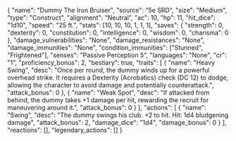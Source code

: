 {
  "name": "Dummy The Iron Bruiser",
  "source": "5e SRD",
  "size": "Medium",
  "type": "Construct",
  "alignment": "Neutral",
  "ac": 10,
  "hp": 11,
  "hit_dice": "1d10",
  "speed": "25 ft.",
  "stats": [10, 10, 10, 1, 1, 1],
  "saves": {
    "strength": 0,
    "dexterity": 0,
    "constitution": 0,
    "intelligence": 0,
    "wisdom": 0,
    "charisma": 0
  },
  "damage_vulnerabilities": "None",
  "damage_resistances": "None",
  "damage_immunities": "None",
  "condition_immunities": ["Stunned", "Frightened"],
  "senses": "Passive Perception 5",
  "languages": "None",
  "cr": "1",
  "proficiency_bonus": 2,
  "bestiary": true,
  "traits": [
    {
      "name": "Heavy Swing",
      "desc": "Once per round, the dummy winds up for a powerful overhead strike. It requires a Dexterity (Acrobatics) check (DC 12) to dodge, allowing the character to avoid damage and potentially counterattack.",
      "attack_bonus": 0
    },
    {
      "name": "Weak Spot",
      "desc": "If attacked from behind, the dummy takes +1 damage per hit, rewarding the recruit for maneuvering around it.",
      "attack_bonus": 0
    }
  ],
  "actions": [
    {
      "name": "Swing",
      "desc": "The dummy swings his club. +2 to hit. Hit: 1d4 bludgening damage",
     "attack_bonus": 2,
      "damage_dice": "1d4",
      "damage_bonus": 0
    }
  ],
  "reactions": [],
  "legendary_actions": []
}
